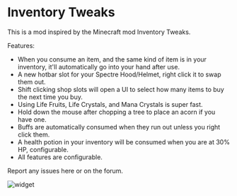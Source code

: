 # Inventory Tweaks
This is a mod inspired by the Minecraft mod Inventory Tweaks.

Features:
 - When you consume an item, and the same kind of item is in your inventory, it'll automatically go into your hand after use.
 - A new hotbar slot for your Spectre Hood/Helmet, right click it to swap them out.
 - Shift clicking shop slots will open a UI to select how many items to buy the next time you buy.
 - Using Life Fruits, Life Crystals, and Mana Crystals is super fast.
 - Hold down the mouse after chopping a tree to place an acorn if you have one.
 - Buffs are automatically consumed when they run out unless you right click them.
 - A health potion in your inventory will be consumed when you are at 30% HP, configurable.
 - All features are configurable.

Report any issues here or on the forum.

![widget](https://cdn.discordapp.com/attachments/242228770855976960/752347464505360394/widget-InvTweaks.png)
